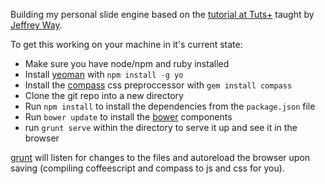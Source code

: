 Building my personal slide engine based on the [tutorial at Tuts+](https://tutsplus.com/course/build-your-own-slide-engine/) taught by [Jeffrey Way](http://jeffrey-way.com/).

To get this working on your machine in it's current state:
* Make sure you have node/npm and ruby installed
* Install [yeoman](http://yeoman.io/) with `npm install -g yo`
* Install the [compass](http://compass-style.org/) css preproccessor with `gem install compass`
* Clone the git repo into a new directory
* Run `npm install` to install the dependencies from the `package.json` file
* Run `bower update` to install the [bower](http://bower.io/) components
* run `grunt serve` within the directory to serve it up and see it in the browser

[grunt](http://gruntjs.com/) will listen for changes to the files and autoreload the browser upon saving (compiling coffeescript and compass to js and css for you).

